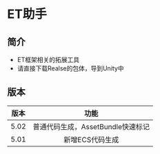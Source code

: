 # ET助手

## 简介

- ET框架相关的拓展工具 
- 请直接下载Realse的包体，导到Unity中

## 版本

| 版本 |               功能                |
| :--: | :-------------------------------: |
| 5.02 | 普通代码生成，AssetBundle快速标记 |
| 5.01 |          新增ECS代码生成          |

